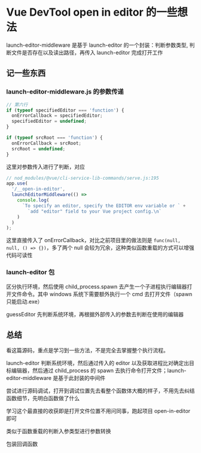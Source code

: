 # Vue DevTool open in editor 的一些想法

launch-editor-middleware 是基于 launch-editor 的一个封装：判断参数类型, 判断文件是否存在以及读出路径，再传入 launch-editor 完成打开工作

## 记一些东西

### launch-editor-middleware.js 的参数传递

```js
// 第六行
if (typeof specifiedEditor === 'function') {
  onErrorCallback = specifiedEditor;
  specifiedEditor = undefined;
}

if (typeof srcRoot === 'function') {
  onErrorCallback = srcRoot;
  srcRoot = undefined;
}
```

这里对参数传入进行了判断，对应

```js
// nod_modules/@vue/cli-service-lib-commands/serve.js:195
app.use(
  '/__open-in-editor',
  launchEditorMiddleware(() =>
    console.log(
      `To specify an editor, specify the EDITOR env variable or ` +
        `add "editor" field to your Vue project config.\n`
    )
  )
);
```

这里直接传入了 onErrorCallback，对比之前项目里的做法则是 `func(null, null, () => {})`，多了两个 null 会较为冗余，这种类似函数重载的方式可以增强代码可读性

### launch-editor 包

区分执行环境，然后使用 child_process.spawn 去产生一个子进程执行编辑器打开文件命令。其中 windows 系统下需要额外执行一个 cmd 去打开文件（spawn 只能启动.exe）

guessEditor 先判断系统环境，再根据外部传入的参数去判断在使用的编辑器

## 总结

看这篇源码，重点是学习到一些方法，不是完全去掌握整个执行流程。

launch-editor 判断系统环境，然后通过传入的 editor 以及获取进程比对确定出目标编辑器，然后通过 child_process 的 spawn 去执行命令打开文件；launch-editor-middleware 是基于此封装的中间件

尝试进行源码调试，打开到调试位置先去看整个函数体大概的样子，不用先去纠结函数细节，先明白函数做了什么

学习这个最直接的收获即是打开文件位置不用问同事，跑起项目 open-in-editor 即可

类似于函数重载的判断入参类型进行参数转换

包装回调函数
